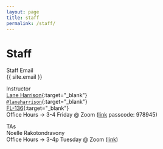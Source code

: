 ```yaml
---
layout: page
title: staff
permalink: /staff/
---
```


# Staff
Staff Email  
{{ site.email }}

Instructor  
[Lane Harrison](http://web.cs.wpi.edu/~ltharrison/){:target="_blank"}  
[`@laneharrison`](http://twitter.com/laneharrison/){:target="_blank"}  
[FL-136](http://myatlascms.com/map/?id=609&mrkIid=105239){:target="_blank"}  
Office Hours -> 3-4 Friday @ Zoom ([link](https://wpi.zoom.us/j/95972166511) passcode: 978945)

TAs   
Noelle Rakotondravony  
Office Hours -> 3-4p Tuesday @ Zoom ([link](https://wpi.zoom.us/j/92174869463))

